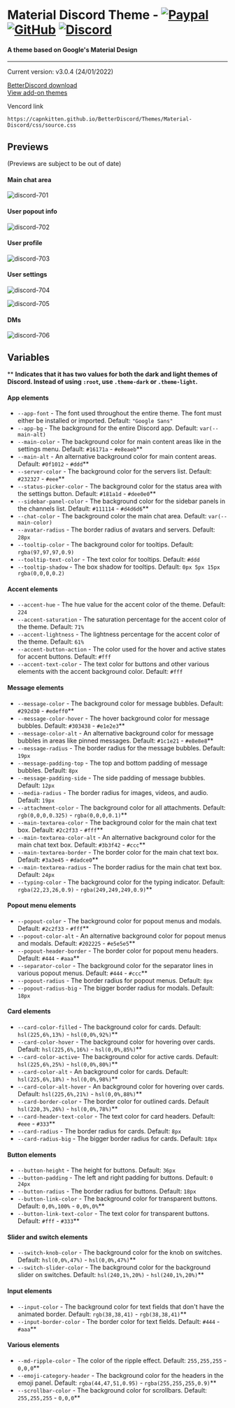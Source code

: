 # Material Discord Theme - [![Paypal][paypal-logo]][paypal-url] [![GitHub][github-logo]][github-url] [![Discord][discord-logo]][discord-url]
#### A theme based on Google's Material Design
<hr>

Current version: v3.0.4 (24/01/2022)

[BetterDiscord download](https://betterdiscord.app/theme/MaterialDiscord)
<br>
[View add-on themes](https://github.com/CapnKitten/BetterDiscord/tree/master/Themes/Material-Discord/css/addons)

Vencord link
```
https://capnkitten.github.io/BetterDiscord/Themes/Material-Discord/css/source.css
```

## Previews

(Previews are subject to be out of date)

#### Main chat area

![discord-701](https://user-images.githubusercontent.com/4013216/216792441-cc02a2fc-d175-432d-af75-81975d75e65e.png)

#### User popout info

![discord-702](https://user-images.githubusercontent.com/4013216/216792443-04fe70f0-0cd7-4d98-bb49-c937415c53d0.png)

#### User profile

![discord-703](https://user-images.githubusercontent.com/4013216/216792451-676c4d76-6138-42c3-8ce2-3ee76cb82abf.png)

#### User settings

![discord-704](https://user-images.githubusercontent.com/4013216/216792456-36074914-4cb8-4c0b-aa07-74d09e274bcf.png)

![discord-705](https://user-images.githubusercontent.com/4013216/216792461-30509d7f-30c1-4d31-b4e0-9be858723cfd.png)

#### DMs

![discord-706](https://user-images.githubusercontent.com/4013216/216792463-a2472c19-21bd-48e0-beba-05d092c715dc.png)

## Variables

** **Indicates that it has two values for both the dark and light themes of Discord. Instead of using `:root`, use `.theme-dark` or `.theme-light`.**

#### App elements
 - `--app-font` - The font used throughout the entire theme. The font must either be installed or imported. Default: `"Google Sans"`
 - `--app-bg` - The background for the entire Discord app. Default: `var(--main-alt)`
 - `--main-color` - The background color for main content areas like in the settings menu. Default: `#16171a` - `#e8eaeb`**
 - `--main-alt` - An alternative background color for main content areas. Default: `#0f1012` - `#ddd`**
 - `--server-color` - The background color for the servers list. Default: `#232327` - `#eee`**
 - `--status-picker-color` - The background color for the status area with the settings button. Default: `#181a1d` - `#dee0e0`**
 - `--sidebar-panel-color` - The background color for the sidebar panels in the channels list. Default: `#111114` - `#d4d6d6`**
 - `--chat-color` - The background color the main chat area. Default: `var(--main-color)`
 - `--avatar-radius` - The border radius of avatars and servers. Default: `28px`
 - `--tooltip-color` - The background color for tooltips. Default: `rgba(97,97,97,0.9)`
 - `--tooltip-text-color` - The text color for tooltips. Default: `#ddd`
 - `--tooltip-shadow` - The box shadow for tooltips. Default: `0px 5px 15px rgba(0,0,0,0.2)`

#### Accent elements
 - `--accent-hue` - The hue value for the accent color of the theme. Default: `224`
 - `--accent-saturation` - The saturation percentage for the accent color of the theme. Default: `71%`
 - `--accent-lightness` - The lightness percentage for the accent color of the theme. Default: `61%`
 - `--accent-button-action` - The color used for the hover and active states for accent buttons. Default: `#fff`
 - `--accent-text-color` - The text color for buttons and other various elements with the accent background color. Default: `#fff`

#### Message elements
 - `--message-color` - The background color for message bubbles. Default: `#292d30` - `#edeff0`**
 - `--message-color-hover` - The hover background color for message bubbles. Default: `#303438` - `#e1e2e3`**
 - `--message-color-alt` - An alternative background color for message bubbles in areas like pinned messages. Default: `#1c1e21` - `#e8e8e8`**
 - `--message-radius` - The border radius for the message bubbles. Default: `19px`
 - `--message-padding-top` - The top and bottom padding of message bubbles. Default: `8px`
 - `--message-padding-side` - The side padding of message bubbles. Default: `12px`
 - `--media-radius` - The border radius for images, videos, and audio. Default: `19px`
 - `--attachment-color` - The background color for all attachments. Default: `rgb(0,0,0,0.325)` - `rgba(0,0,0,0.1)`**
 - `--main-textarea-color` - The background color for the main chat text box. Default: `#2c2f33` - `#fff`**
 - `--main-textarea-color-alt` - An alternative background color for the main chat text box. Default: `#3b3f42` - `#ccc`**
 - `--main-textarea-border` - The border color for the main chat text box. Default: `#3a3e45` - `#dadce0`**
 - `--main-textarea-radius` - The border radius for the main chat text box. Default: `24px`
 - `--typing-color` - The background color for the typing indicator. Default: `rgba(22,23,26,0.9)` - `rgba(249,249,249,0.9)`**

#### Popout menu elements
 - `--popout-color` - The background color for popout menus and modals. Default: `#2c2f33` - `#fff`**
 - `--popout-color-alt` - An alternative background color for popout menus and modals. Default: `#202225` - `#e5e5e5`**
 - `--popout-header-border` - The border color for popout menu headers. Default: `#444` - `#aaa`**
 - `--separator-color` - The background color for the separator lines in various popout menus. Default: `#444` - `#ccc`**
 - `--popout-radius` - The border radius for popout menus. Default: `8px`
 - `--popout-radius-big` - The bigger border radius for modals. Default: `18px`

#### Card elements
 - `--card-color-filled` - The background color for cards. Default: `hsl(225,6%,13%)` - `hsl(0,0%,92%)`**
 - `--card-color-hover` - The background color for hovering over cards. Default: `hsl(225,6%,16%)` - `hsl(0,0%,85%)`**
 - `--card-color-active`- The background color for active cards. Default: `hsl(225,6%,25%)` - `hsl(0,0%,80%)`**
 - `--card-color-alt` - An background color for cards. Default: `hsl(225,6%,18%)` - `hsl(0,0%,98%)`**
 - `--card-color-alt-hover` - An background color for hovering over cards. Default: `hsl(225,6%,21%)` - `hsl(0,0%,88%)`**
 - `--card-border-color` - The border color for outlined cards. Default `hsl(220,3%,26%)` - `hsl(0,0%,78%)`**
 - `--card-header-text-color` - The text color for card headers. Default: `#eee` - `#333`**
 - `--card-radius` - The border radius for cards. Default: `8px`
 - `--card-radius-big` - The bigger border radius for cards. Default: `18px`

#### Button elements
 - `--button-height` - The height for buttons. Default: `36px`
 - `--button-padding` - The left and right padding for buttons. Default: `0 24px`
 - `--button-radius` - The border radius for buttons. Default: `18px`
 - `--button-link-color` - The background color for transparent buttons. Default: `0,0%,100%` - `0,0%,0%`**
 - `--button-link-text-color` - The text color for transparent buttons. Default: `#fff` - `#333`**

#### Slider and switch elements
 - `--switch-knob-color` - The background color for the knob on switches. Default: `hsl(0,0%,47%)` - `hsl(0,0%,47%)`**
 - `--switch-slider-color` - The background color for the background slider on switches. Default: `hsl(240,1%,20%)` - `hsl(240,1%,20%)`**

#### Input elements
 - `--input-color` - The background color for text fields that don't have the animated border. Default: `rgb(38,38,41)` - `rgb(38,38,41)`**
 - `--input-border-color` - The border color for text fields. Default: `#444` - `#aaa`**

#### Various elements
 - `--md-ripple-color` - The color of the ripple effect. Default: `255,255,255` - `0,0,0`**
 - `--emoji-category-header` - The background color for the headers in the emoji panel. Default: `rgba(44,47,51,0.95)` - `rgba(255,255,255,0.9)`**
 - `--scrollbar-color` - The background color for scrollbars. Default: `255,255,255` - `0,0,0`**

[paypal-logo]: https://img.shields.io/static/v1?label=PayPal&message=Donate&style=flat&logo=paypal&color=blue
[paypal-url]: https://paypal.me/capnkitten

[github-logo]: https://img.shields.io/static/v1?label=GitHub&message=Sponsor&style=flat&logo=github&color=black
[github-url]: https://github.com/sponsors/CapnKitten

[discord-logo]: https://img.shields.io/static/v1?label=Discord&message=Server&style=flat&logo=discord&color=blue
[discord-url]: https://discord.gg/jzJkA6Z
